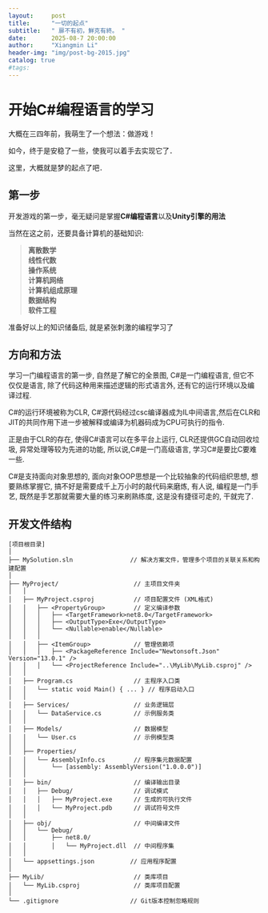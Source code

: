 ```yaml
---
layout:     post
title:      "一切的起点"
subtitle:   " 扉不有初，鮮克有終。 "
date:       2025-08-7 20:00:00
author:     "Xiangmin Li"
header-img: "img/post-bg-2015.jpg"
catalog: true
#tags:
---
```


# 开始C#编程语言的学习

大概在三四年前，我萌生了一个想法：做游戏！

如今，终于是安稳了一些，使我可以着手去实现它了．

这里，大概就是梦的起点了吧．

## 第一步

开发游戏的第一步，毫无疑问是掌握**C#编程语言**以及**Unity引擎的用法**

当然在这之前，还要具备计算机的基础知识: 
>**离散数学** <br>**线性代数** <br>**操作系统** <br>**计算机网络**<br>**计算机组成原理**<br>**数据结构**<br>**软件工程**

准备好以上的知识储备后, 就是紧张刺激的编程学习了

## 方向和方法

学习一门编程语言的第一步, 自然是了解它的全景图, C#是一门编程语言, 但它不仅仅是语言, 除了代码这种用来描述逻辑的形式语言外, 还有它的运行环境以及编译过程. 

C#的运行环境被称为CLR, C#源代码经过csc编译器成为IL中间语言,然后在CLR和JIT的共同作用下进一步被解释或编译为机器码成为CPU可执行的指令. 

正是由于CLR的存在, 使得C#语言可以在多平台上运行, CLR还提供GC自动回收垃圾, 异常处理等较为先进的功能, 所以说,C#是一门高级语言, 学习C#是要比C要难一些. 

C#是支持面向对象思想的, 面向对象OOP思想是一个比较抽象的代码组织思想, 想要熟练掌握它, 搞不好是需要成千上万小时的敲代码来磨炼, 有人说, 编程是一门手艺, 既然是手艺那就需要大量的练习来刷熟练度, 这是没有捷径可走的, 干就完了. 

## 开发文件结构

``` 
[项目根目录]
│
├── MySolution.sln                // 解决方案文件，管理多个项目的关联关系和构建配置
│
├── MyProject/                     // 主项目文件夹
│   │
│   ├── MyProject.csproj           // 项目配置文件 (XML格式)
│   │   ├── <PropertyGroup>        // 定义编译参数
│   │   │   ├── <TargetFramework>net8.0</TargetFramework>
│   │   │   ├── <OutputType>Exe</OutputType>
│   │   │   └── <Nullable>enable</Nullable>
│   │   │
│   │   ├── <ItemGroup>            // 管理依赖项
│   │   │   ├── <PackageReference Include="Newtonsoft.Json" Version="13.0.1" />
│   │   │   └── <ProjectReference Include="..\MyLib\MyLib.csproj" />
│   │
│   ├── Program.cs                 // 主程序入口类
│   │   └── static void Main() { ... } // 程序启动入口
│   │
│   ├── Services/                  // 业务逻辑层
│   │   └── DataService.cs         // 示例服务类
│   │
│   ├── Models/                    // 数据模型
│   │   └── User.cs                // 示例模型类
│   │
│   ├── Properties/
│   │   └── AssemblyInfo.cs        // 程序集元数据配置
│   │       └── [assembly: AssemblyVersion("1.0.0.0")]
│   │
│   ├── bin/                       // 编译输出目录
│   │   ├── Debug/                 // 调试模式
│   │   │   ├── MyProject.exe      // 生成的可执行文件
│   │   │   └── MyProject.pdb      // 调试符号文件
│   │
│   ├── obj/                       // 中间编译文件
│   │   └── Debug/
│   │       ├── net8.0/
│   │       │   └── MyProject.dll  // 中间程序集
│   │
│   └── appsettings.json          // 应用程序配置
│
├── MyLib/                         // 类库项目
│   └── MyLib.csproj               // 类库项目配置
│
└── .gitignore                    // Git版本控制忽略规则
```

